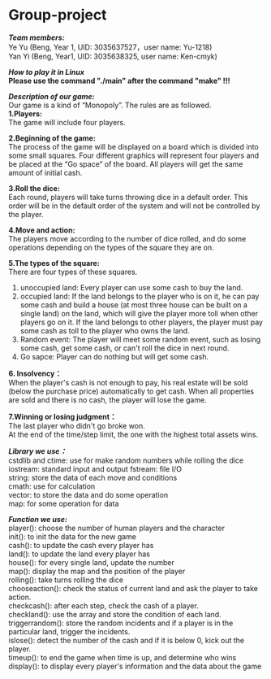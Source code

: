 # Group-project
***Team members:***   
Ye Yu (Beng, Year 1, UID: 3035637527，user name: Yu-1218)    
Yan Yi (Beng, Year1, UID: 3035638325, user name: Ken-cmyk)  

***How to play it in Linux***  
**Please use the command "./main" after the command "make" !!!**
  
***Description of our game:***  
Our game is a kind of “Monopoly”. The rules are as followed.  
**1.Players:**  
The game will include four players.  

**2.Beginning of the game:**  
The process of the game will be displayed on a board which is divided into some small squares. Four different graphics will represent four players and be placed at the “Go space” of the board. All players will get the same amount of initial cash.  

**3.Roll the dice:**  
Each round, players will take turns throwing dice in a default order. This order will be in the default order of the system and will not be controlled by the player.  

**4.Move and action:**  
The players move according to the number of dice rolled, and do some operations depending on the types of the square they are on.  

**5.The types of the square:**  
There are four types of these squares.  
1. unoccupied land: Every player can use some cash to buy the land.  
2. occupied land: If the land belongs to the player who is on it, he can pay some cash and build a house (at most three house can be built on a single land) on the land, which will give the player more toll when other players go on it. If the land belongs to other players, the player must pay some cash as toll to the player who owns the land.
3. Random event: The player will meet some random event, such as losing some cash, get some cash, or can't roll the dice in next round.
4. Go sapce: Player can do nothing but will get some cash.  

**6. Insolvency：**  
When the player's cash is not enough to pay, his real estate will be sold (below the purchase price) automatically to get cash. When all properties are sold and there is no cash, the player will lose the game.  

**7.Winning or losing judgment：**  
The last player who didn't go broke won.  
At the end of the time/step limit, the one with the highest total assets wins.  

***Library we use：***  
cstdlib and ctime: use for make random numbers while rolling the dice    
iostream: standard input and output
fstream: file I/O  
string: store the data of each move and conditions  
cmath: use for calculation  
vector: to store the data and do some operation  
map: for some operation for data    


***Function we use:***  
player(): choose the number of human players and the character  
init(): to init the data for the new game  
cash(): to update the cash every player has  
land(): to update the land every player has  
house(): for every single land, update the number  
map(): display the map and the position of the player  
rolling(): take turns rolling the dice  
chooseaction(): check the status of current land and ask the player to take action.  
checkcash(): after each step, check the cash of a player.  
checkland(): use the array and store the condition of each land.  
triggerrandom(): store the random incidents and if a player is in the particular land, trigger the incidents.  
islose(): detect the number of the cash and if it is below 0, kick out the player.  
timeup(): to end the game when time is up, and determine who wins  
display(): to display every player's information and the data about the game  

